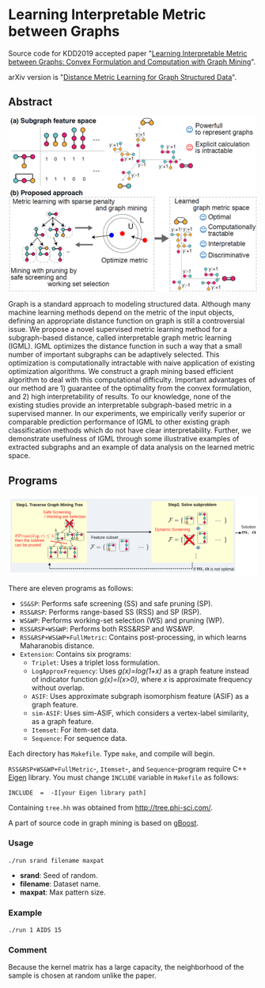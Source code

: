 # Learning Interpretable Metric between Graphs
Source code for KDD2019 accepted paper "[Learning Interpretable Metric between Graphs: Convex Formulation and Computation with Graph Mining](https://www.kdd.org/kdd2019/accepted-papers/view/learning-interpretable-metric-between-graphs-convex-formulation-and-computa)".

arXiv version is "[Distance Metric Learning for Graph Structured Data](https://arxiv.org/abs/2002.00727)".

## Abstract
<div align="center">
    <img src="./picture/overview.png", width=500>
</div>

Graph is a standard approach to modeling structured data. Although many machine learning methods depend on the metric of the input objects, defining an appropriate distance function on graph is still a controversial issue. We propose a novel supervised metric learning method for a subgraph-based distance, called interpretable graph metric learning (IGML). IGML optimizes the distance function in such a way that a small number of important subgraphs can be adaptively selected. This optimization is computationally intractable with naive application of existing optimization algorithms. We construct a graph mining based efficient algorithm to deal with this computational difficulty. Important advantages of our method are 1) guarantee of the optimality from the convex formulation, and 2) high interpretability of results. To our knowledge, none of the existing studies provide an interpretable subgraph-based metric in a supervised manner. In our experiments, we empirically verify superior or comparable prediction performance of IGML to other existing graph classification methods which do not have clear interpretability. Further, we demonstrate usefulness of IGML through some illustrative examples of extracted subgraphs and an example of data analysis on the learned metric space.

## Programs
<div align="center">
    <img src="./picture/optimization.png", width=1000>
</div>

There are eleven programs as follows:
- `SS&SP`: Performs safe screening (SS) and safe pruning (SP). 
- `RSS&RSP`: Performs range-based SS (RSS) and SP (RSP). 
- `WS&WP`: Performs working-set selection (WS) and pruning (WP). 
- `RSS&RSP+WS&WP`: Performs both RSS&RSP and WS&WP. 
- `RSS&RSP+WS&WP+FullMetric`: Contains post-processing, in which learns Maharanobis distance. 
- `Extension`: Contains six programs: 
    - `Triplet`: Uses a triplet loss formulation. 
    - `LogApproxFrequency`: Uses *g(x)=log(1+x)* as a graph feature instead of indicator function *g(x)=I(x>0)*, where *x* is approximate frequency without overlap. 
    - `ASIF`: Uses approximate subgraph isomorphism feature (ASIF) as a graph feature. 
    - `sim-ASIF`: Uses sim-ASIF, which considers a vertex-label similarity, as a graph feature. 
    - `Itemset`: For item-set data. 
    - `Sequence`: For sequence data. 

Each directory has `Makefile`.
Type `make`, and compile will begin. 

`RSS&RSP+WS&WP+FullMetric`-, `Itemset`-, and `Sequence`-program require C++ [Eigen](http://eigen.tuxfamily.org/index.php?title=Main_Page) library. 
You must change `INCLUDE` variable in `Makefile` as follows:
```
INCLUDE  =  -I[your Eigen library path]
```


Containing `tree.hh` was obtained from http://tree.phi-sci.com/. 

A part of source code in graph mining is based on [gBoost](https://sites.cs.ucsb.edu/~xyan/software/gSpan.htm). 

### Usage
```
./run srand filename maxpat
```

- **srand**: Seed of random. 
- **filename**: Dataset name. 
- **maxpat**: Max pattern size. 

### Example
```
./run 1 AIDS 15
```

### Comment
Because the kernel matrix has a large capacity, 
the neighborhood of the sample is chosen at random unlike the paper. 
